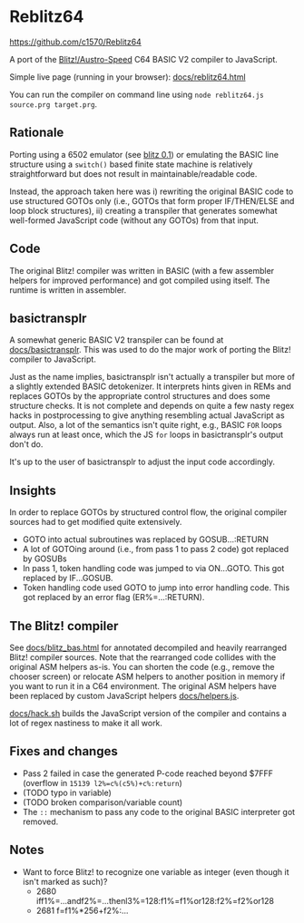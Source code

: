 # Reblitz64
https://github.com/c1570/Reblitz64

A port of the [Blitz!/Austro-Speed](https://csdb.dk/release/?id=72927) C64 BASIC V2 compiler to JavaScript.

Simple live page (running in your browser): [docs/reblitz64.html](https://c1570.github.io/Reblitz64/reblitz64.html)

You can run the compiler on command line using `node reblitz64.js source.prg target.prg`.

## Rationale
Porting using a 6502 emulator (see [blitz 0.1](https://csdb.dk/release/?id=173267)) or emulating the BASIC line structure using a `switch()` based finite state machine is relatively straightforward but does not result in maintainable/readable code.

Instead, the approach taken here was i) rewriting the original BASIC code to use structured GOTOs only (i.e., GOTOs that form proper IF/THEN/ELSE and loop block structures), ii) creating a transpiler that generates somewhat well-formed JavaScript code (without any GOTOs) from that input.

## Code
The original Blitz! compiler was written in BASIC (with a few assembler helpers for improved performance) and got compiled using itself.
The runtime is written in assembler.

## basictransplr
A somewhat generic BASIC V2 transpiler can be found at [docs/basictransplr](docs/basictransplr).
This was used to do the major work of porting the Blitz! compiler to JavaScript.

Just as the name implies, basictransplr isn't actually a transpiler but more of a slightly extended BASIC detokenizer.
It interprets hints given in REMs and replaces GOTOs by the appropriate control structures and does some structure checks.
It is not complete and depends on quite a few nasty regex hacks in postprocessing to give anything resembling actual JavaScript as output.
Also, a lot of the semantics isn't quite right, e.g., BASIC `FOR` loops always run at least once, which the JS `for` loops in basictransplr's output don't do.

It's up to the user of basictransplr to adjust the input code accordingly.

## Insights
In order to replace GOTOs by structured control flow, the original compiler sources had to get modified quite extensively.

* GOTO into actual subroutines was replaced by GOSUB...:RETURN
* A lot of GOTOing around (i.e., from pass 1 to pass 2 code) got replaced by GOSUBs
* In pass 1, token handling code was jumped to via ON...GOTO. This got replaced by IF...GOSUB.
* Token handling code used GOTO to jump into error handling code. This got replaced by an error flag (ER%=...:RETURN).

## The Blitz! compiler
See [docs/blitz_bas.html](https://c1570.github.io/Reblitz64/blitz_bas.html) for annotated decompiled and heavily rearranged Blitz! compiler sources.
Note that the rearranged code collides with the original ASM helpers as-is.
You can shorten the code (e.g., remove the chooser screen) or relocate ASM helpers to another position in memory if you want to run it in a C64 environment.
The original ASM helpers have been replaced by custom JavaScript helpers [docs/helpers.js](docs/helpers.js).

[docs/hack.sh](docs/hack.sh) builds the JavaScript version of the compiler and contains a lot of regex nastiness to make it all work.

## Fixes and changes
* Pass 2 failed in case the generated P-code reached beyond $7FFF (overflow in `15139 l2%=c%(c5%)+c%:return`)
* (TODO typo in variable)
* (TODO broken comparison/variable count)
* The `::` mechanism to pass any code to the original BASIC interpreter got removed.

## Notes
* Want to force Blitz! to recognize one variable as integer (even though it isn't marked as such)?
  * 2680 iff1%=...andf2%=...thenl3%=128:f1%=f1%or128:f2%=f2%or128
  * 2681 f=f1%*256+f2%:...
